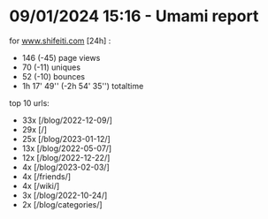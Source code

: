 # 09/01/2024 15:16 - Umami report
for www.shifeiti.com [24h] :

 - 146 (-45) page views
 - 70 (-11) uniques
 - 52 (-10) bounces
 - 1h 17' 49'' (-2h 54' 35'') totaltime


top 10 urls:
 - 33x [/blog/2022-12-09/]
 - 29x [/]
 - 25x [/blog/2023-01-12/]
 - 13x [/blog/2022-05-07/]
 - 12x [/blog/2022-12-22/]
 - 4x [/blog/2023-02-03/]
 - 4x [/friends/]
 - 4x [/wiki/]
 - 3x [/blog/2022-10-24/]
 - 2x [/blog/categories/]



